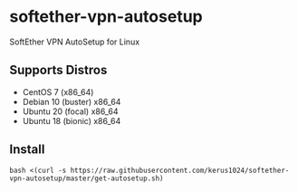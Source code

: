# softether-vpn-autosetup
SoftEther VPN AutoSetup for Linux

## Supports Distros
- CentOS 7 (x86_64)
- Debian 10 (buster) x86_64
- Ubuntu 20 (focal) x86_64
- Ubuntu 18 (bionic) x86_64

## Install
```
bash <(curl -s https://raw.githubusercontent.com/kerus1024/softether-vpn-autosetup/master/get-autosetup.sh)
 ```

